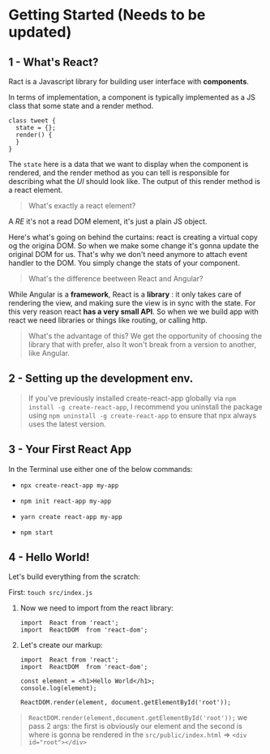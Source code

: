 # Getting Started (Needs to be updated)

## 1 - What's React?

Ract is a Javascript library for building user interface with **components**.

In terms of implementation, a component is typically implemented as a JS class that some state and  a render method.

```
class tweet {
  state = {};
  render() {    
  }
}
```

The `state` here is a data that we want to display when the component is rendered, and the render method as you can tell is responsible for describing what the *UI* should look like.
The output of this render method is a react element.

>What's exactly a react element?

A *RE* it's not a read DOM element, it's just a plain JS object.

Here's what's going on behind the curtains: react is creating a virtual copy og the origina DOM. So when we make some change it's gonna update the original DOM for us. That's why we don't need anymore to attach event handler to the DOM. You simply change the stats of your component.

> What's the difference beetween React and Angular?

While Angular is a **framework**, React is a **library** : it only takes care of rendering the view, and making sure the view is in sync with the state. For this very reason react **has a very small API**. So when we we build app with react we need libraries or things like routing, or calling http.

>What's the advantage of this?
We get the opportunity of choosing the library that with prefer, also It won't break from a version to another, like Angular.

## 2 - Setting up the development env.
> If you've previously installed create-react-app globally via `npm install -g create-react-app`, I recommend you uninstall the package using `npm uninstall -g create-react-app` to ensure that npx always uses the latest version.

## 3 - Your First React App
In the Terminal use either one of the below commands:

- `npx create-react-app my-app`
- `npm init react-app my-app`
- `yarn create react-app my-app`


- `npm start`

## 4 - Hello World!
Let's build everything from the scratch:

 First: `touch src/index.js`

1. Now we need to import from the react library:

	```
	import  React from 'react';
	import  ReactDOM  from 'react-dom';
	```

2. Let's create our markup:

	```
	import  React from 'react';
	import  ReactDOM  from 'react-dom';
	
	const element = <h1>Hello World</h1>;
	console.log(element);
	
	ReactDOM.render(element, document.getElementById('root'));
	```
>`ReactDOM.render(element,document.getElementById('root'));` we pass 2 args: the first is obviously our element and the second is where is gonna be rendered in the `src/public/index.html` => `<div id="root"></div>`







